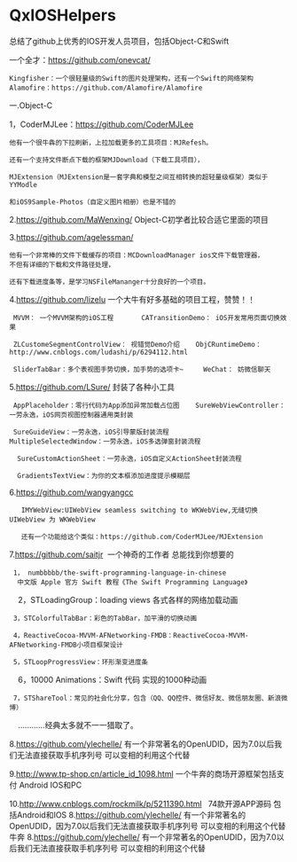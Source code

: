 # QxIOSHelpers
总结了github上优秀的IOS开发人员项目，包括Object-C和Swift

一个全才：https://github.com/onevcat/
    
    Kingfisher：一个很轻量级的Swift的图片处理架构，还有一个Swift的网络架构Alamofire：https://github.com/Alamofire/Alamofire
    
一.Object-C

1，CoderMJLee：https://github.com/CoderMJLee
    
    他有一个很牛犇的下拉刷新，上拉加载更多的工具项目：MJRefesh。
    
    还有一个支持文件断点下载的框架MJDownload（下载工具项目），
    
    MJExtension（MJExtension是一套字典和模型之间互相转换的超轻量级框架）类似于YYModle
    
    和iOS9Sample-Photos（自定义图片相册）也是不错的
    
2.https://github.com/MaWenxing/   Object-C初学者比较合适它里面的项目


3.https://github.com/agelessman/   

    他有一个非常棒的文件下载缓存的项目：MCDownloadManager ios文件下载管理器，
    不但有详细的下载和文件路径处理，

    还有下载进度条等，是学习NSFileMananger十分良好的一个项目。

4.https://github.com/lizelu 一个大牛有好多基础的项目工程，赞赞！！


     MVVM： 一个MVVM架构的iOS工程       CATransitionDemo： iOS开发常用页面切换效果
     
     ZLCustomeSegmentControlView： 视错觉Demo介绍    ObjCRuntimeDemo： http://www.cnblogs.com/ludashi/p/6294112.html
     
     SliderTabBar：多个表视图手势切换，加手势的选项卡~     WeChat： 妨微信聊天

5.https://github.com/LSure/  封装了各种小工具


     AppPlaceholder：零行代码为App添加异常加载占位图    SureWebViewController：一劳永逸，iOS网页视图控制器通用类封装
     
     SureGuideView：一劳永逸，iOS引导蒙版封装流程        MultipleSelectedWindow：一劳永逸，iOS多选弹窗封装流程
     
      SureCustomActionSheet：一劳永逸，iOS自定义ActionSheet封装流程   
      
      GradientsTextView：为你的文本框添加进度提示模糊层
      
 6.https://github.com/wangyangcc
 
 
       IMYWebView:UIWebView seamless switching to WKWebView,无缝切换 UIWebView 为 WKWebView
       
       还有一个功能给这个类似：https://github.com/CoderMJLee/MJExtension
 7.https://github.com/saitjr  一个神奇的工作者 总能找到你想要的
 
    
    
     1， numbbbbb/the-swift-programming-language-in-chinese
      中文版 Apple 官方 Swift 教程《The Swift Programming Language》

     2，STLoadingGroup：loading views 各式各样的网络加载动画

     3，STColorfulTabBar：彩色的TabBar，加平滑的切换动画

     4，ReactiveCocoa-MVVM-AFNetworking-FMDB：ReactiveCocoa-MVVM-AFNetworking-FMDB小项目框架设计

     5，STLoopProgressView：环形渐变进度条
     
     6，10000 Animations：Swift 代码 实现的1000种动画
     
     7，STShareTool：常见的社会化分享，包含（QQ、QQ控件、微信好友、微信朋友圈、新浪微博）
     ............经典太多就不一一猎取了。
     
8.https://github.com/ylechelle/ 有一个非常著名的OpenUDID，因为7.0以后我们无法直接获取手机序列号 可以变相的利用这个代替

9.http://www.tp-shop.cn/article_id_1098.html 一个牛奔的商场开源框架包括支付 Android IOS和PC

10.http://www.cnblogs.com/rockmilk/p/5211390.html   74款开源APP源码 包括Android和IOS
8.https://github.com/ylechelle/ 有一个非常著名的OpenUDID，因为7.0以后我们无法直接获取手机序列号 可以变相的利用这个代替牛奔
8.https://github.com/ylechelle/ 有一个非常著名的OpenUDID，因为7.0以后我们无法直接获取手机序列号 可以变相的利用这个代替
